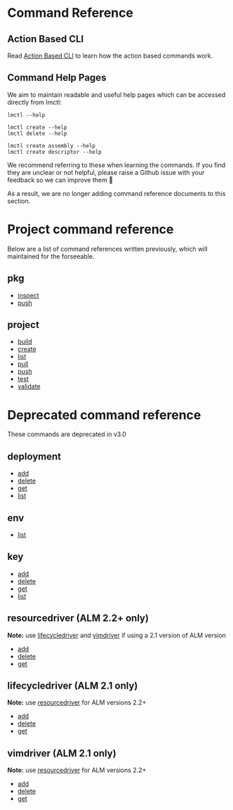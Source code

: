 #  Command Reference

## Action Based CLI

Read [Action Based CLI](action-based-cli.md) to learn how the action based commands work.

## Command Help Pages

We aim to maintain readable and useful help pages which can be accessed directly from lmctl:

```
lmctl --help

lmctl create --help
lmctl delete --help

lmctl create assembly --help
lmctl create descriptor --help 
```

We recommend referring to these when learning the commands. If you find they are unclear or not helpful, please raise a Github issue with your feedback so we can improve them :speech_balloon:

As a result, we are no longer adding command reference documents to this section. 

# Project command reference

Below are a list of command references written previously, which will maintained for the forseeable.

## pkg

- [inspect](./pkg/inspect.md)
- [push](./pkg/push.md)

## project

- [build](./project/build.md)
- [create](./project/create.md)
- [list](./project/list.md)
- [pull](./project/pull.md)
- [push](./project/push.md)
- [test](./project/test.md)
- [validate](./project/validate.md)

# Deprecated command reference

These commands are deprecated in v3.0

## deployment

- [add](./deployment/add.md)
- [delete](./deployment/delete.md)
- [get](./deployment/get.md)
- [list](./deployment/list.md)

## env

- [list](./envs/list.md)

## key

- [add](./key/add.md)
- [delete](./key/delete.md)
- [get](./key/get.md)
- [list](./key/list.md)

## resourcedriver (ALM 2.2+ only)

**Note:** use [lifecycledriver](#lifecycledriver) and [vimdriver](#vimdriver) if using a 2.1 version of ALM version

- [add](./resourcedriver/add.md)
- [delete](./resourcedriver/delete.md)
- [get](./resourcedriver/get.md)

## lifecycledriver (ALM 2.1 only)

**Note:** use [resourcedriver](#resourcedriver) for ALM versions 2.2+

- [add](./lifecycledriver/add.md)
- [delete](./lifecycledriver/delete.md)
- [get](./lifecycledriver/get.md)

## vimdriver (ALM 2.1 only)

**Note:** use [resourcedriver](#resourcedriver) for ALM versions 2.2+

- [add](./vimdriver/add.md)
- [delete](./vimdriver/delete.md)
- [get](./vimdriver/get.md)
